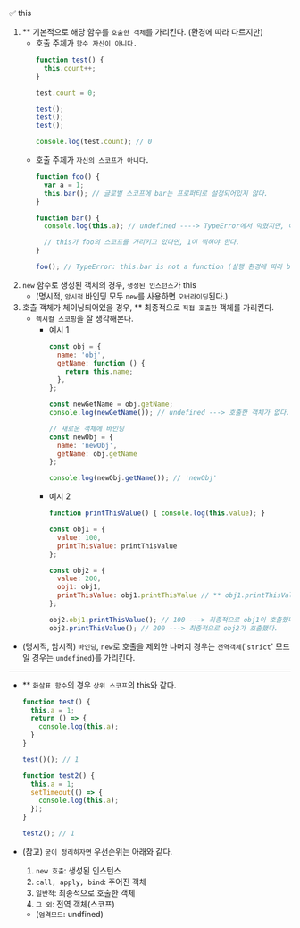 ✅ this

1. ** 기본적으로 해당 함수를 `호출한 객체`를 가리킨다. (환경에 따라 다르지만)
    * 호출 주체가 `함수 자신이 아니다.`
      ```js
      function test() {
        this.count++;
      }

      test.count = 0;

      test();
      test();
      test();

      console.log(test.count); // 0
      ```
    * 호출 주체가 `자신의 스코프가 아니다.`
      ```js
      function foo() {
        var a = 1;
        this.bar(); // 글로벌 스코프에 bar는 프로퍼티로 설정되어있지 않다.
      }

      function bar() {
        console.log(this.a); // undefined ----> TypeError에서 막혔지만, 애초에 여기서도 this는 글로벌 스코프를 가리킨다.

        // this가 foo의 스코프를 가리키고 있다면, 1이 찍혀야 한다.
      }

      foo(); // TypeError: this.bar is not a function (실행 환경에 따라 bar가 실행되기도 한다.)
      ```
2. `new` 함수로 생성된 객체의 경우, `생성된 인스턴스`가 this
    * (명시적, `암시적` 바인딩 모두 `new`를 사용하면 `오버라이딩`된다.)
3. 호출 객체가 체이닝되어있을 경우, ** 최종적으로 `직접 호출한` 객체를 가리킨다.
    * `렉시컬 스코핑`을 잘 생각해본다.
      * 예시 1
        ```js
        const obj = {
          name: 'obj',
          getName: function () {
            return this.name;
          },
        };

        const newGetName = obj.getName;
        console.log(newGetName()); // undefined ---> 호출한 객체가 없다.

        // 새로운 객체에 바인딩
        const newObj = {
          name: 'newObj',
          getName: obj.getName
        };

        console.log(newObj.getName()); // 'newObj'
        ```
      * 예시 2
        ```js
        function printThisValue() { console.log(this.value); }

        const obj1 = {
          value: 100,
          printThisValue: printThisValue
        };

        const obj2 = {
          value: 200,
          obj1: obj1,
          printThisValue: obj1.printThisValue // ** obj1.printThisValue라는 함수 내용을 할당한 것이지, obj1이 호출한 것은 아니다!!
        };

        obj2.obj1.printThisValue(); // 100 ---> 최종적으로 obj1이 호출했다.
        obj2.printThisValue(); // 200 ---> 최종적으로 obj2가 호출했다.
        ```
* (명시적, 암시적) `바인딩`, `new`로 호출을 제외한 나머지 경우는 `전역객체`('`strict`' 모드일 경우는 `undefined`)를 가리킨다.

<hr />

* ** `화살표 함수`의 경우 `상위 스코프`의 this와 같다.
  ```javascript
  function test() {
    this.a = 1;
    return () => {
      console.log(this.a);
    }
  }

  test()(); // 1

  function test2() {
    this.a = 1;
    setTimeout(() => {
      console.log(this.a);
    });
  }

  test2(); // 1
  ```

* (참고) `굳이 정리하자면` 우선순위는 아래와 같다.
  1. `new 호출`: 생성된 인스턴스
  2. `call, apply, bind`: 주어진 객체
  3. `일반적`: 최종적으로 호출한 객체
  4. `그 외`: 전역 객체(스코프)
    * (`엄격모드`: undfined)